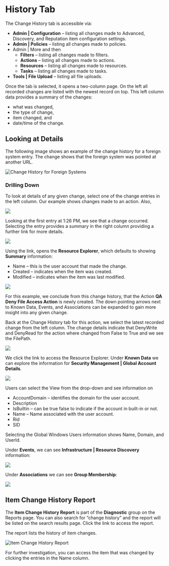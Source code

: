 [title]: # (- History Tab)
[tags]: # (user interface,console,overview)
[priority]: # (2110)
# History Tab

The Change History tab is accessible via:

* __Admin | Configuration__ – listing all changes made to Advanced, Discovery, and Reputation item configuration settings.
* __Admin | Policies__ – listing all changes made to policies.
* Admin | More and then
  * __Filters__ – listing all changes made to filters.
  * __Actions__ – listing all changes made to actions.
  * __Resources__ – listing all changes made to resources.
  * __Tasks__ – listing all changes made to tasks.
* __Tools | File Upload__ – listing all file uploads.

Once the tab is selected, it opens a two-column page. On the left all recorded changes are listed with the newest record on top. This left column data provides a summary of the changes:

* what was changed,
* the type of change,
* item changed, and
* date/time of the change.

## Looking at Details

The following image shows an example of the change history for a foreign system entry. The change shows that the foreign system was pointed at another URL.

![Change History for Foreign Systems](images/config-history/change-hi-tab-fs-2.png)

### Drilling Down

To look at details of any given change, select one of the change entries in the left column. Our example shows changes made to an action. Also,

![](images/config-history/change-hi-tab-details.png)

Looking at the first entry at 1:26 PM, we see that a change occurred. Selecting
the entry provides a summary in the right column providing a further link for
more details.

![](images/config-history/change-hi-tab-det1.png)

Using the link, opens the __Resource Explorer__, which defaults to showing
__Summary__ information:

* Name – this is the user account that made the change.
* Created – indicates when the item was created.
* Modified – indicates when the item was last modified.

![](images/config-history/change-hi-tab-det2.png)

For this example, we conclude from this change history, that the Action __QA
Deny File Access Action__ is newly created. The down pointing arrows next to
Known Data, Events, and Associations can be expanded to gain more insight into
any given change.

Back at the Change History tab for this action, we select the latest recorded
change from the left column. The change details indicate that DenyWrite and
DenyRead for the action where changed from False to True and we see the
FilePath.

![](images/config-history/change-hi-tab-det3.png)

We click the link to access the Resource Explorer. Under __Known Data__ we can
explore the information for __Security Management | Global Account Details__.

![](images/config-history/change-hi-tab-det4.png)

Users can select the View from the drop-down and see information on

* AccountDomain – identifies the domain for the user account.
* Description
* IsBuiltin – can be true false to indicate if the account in built-in or not.
* Name – Name associated with the user account.
* Rid
* SID

Selecting the Global Windows Users information shows Name, Domain, and UserId.

Under __Events__, we can see __Infrastructure | Resource Discovery__
information:

![](images/config-history/change-hi-tab-det5.png)

Under __Associations__ we can see __Group Membership__:

![](images/config-history/change-hi-tab-det6.png)

## Item Change History Report

The __Item Change History Report__ is part of the __Diagnostic__ group on the
Reports page. You can also search for “change history” and the report will be
listed on the search results page. Click the link to access the report.

The report lists the history of item changes.

![Item Change History Report](images/config-history/change-item-report.png)

For further investigation, you can access the item that was changed by clicking the entries in the Name column.
